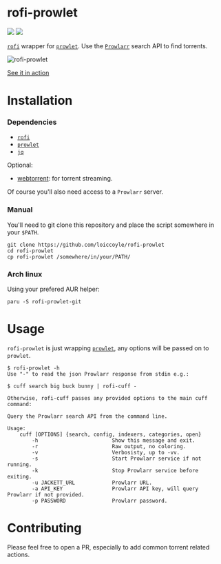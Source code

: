 # rofi-prowlet

<a href="./LICENSE.md"><img src="https://img.shields.io/badge/license-MIT-blue.svg"></a>
<a href="https://aur.archlinux.org/packages/rofi-cuff-git/"><img src="https://img.shields.io/aur/version/rofi-prowlet-git"></a>

[`rofi`](https://github.com/davatorium/rofi) wrapper for [`prowlet`](https://github.com/loiccoyle/prowlet). Use the [`Prowlarr`](https://github.com/prowlarr/prowlarr) search API to find torrents.

![rofi-prowlet](https://i.imgur.com/Fb2wh45.png)

[See it in action](https://imgur.com/7roVMqQ)

# Installation

### Dependencies

- [`rofi`](https://github.com/davatorium/rofi)
- [`prowlet`](https://github.com/loiccoyle/prowlet)
- [`jq`](https://github.com/stedolan/jq)

Optional:

- [webtorrent](https://github.com/webtorrent/webtorrent): for torrent streaming.

Of course you'll also need access to a `Prowlarr` server.

### Manual

You'll need to git clone this repository and place the script somewhere in your `$PATH`.

```
git clone https://github.com/loiccoyle/rofi-prowlet
cd rofi-prowlet
cp rofi-prowlet /somewhere/in/your/PATH/
```

### Arch linux

Using your prefered AUR helper:

```
paru -S rofi-prowlet-git
```

# Usage

`rofi-prowlet` is just wrapping [`prowlet`](https://github.com/loiccoyle/prowlet), any options will be passed on to `prowlet`.

```
$ rofi-prowlet -h
Use "-" to read the json Prowlarr response from stdin e.g.:

$ cuff search big buck bunny | rofi-cuff -

Otherwise, rofi-cuff passes any provided options to the main cuff command:

Query the Prowlarr search API from the command line.

Usage:
    cuff [OPTIONS] {search, config, indexers, categories, open}
        -h                        Show this message and exit.
        -r                        Raw output, no coloring.
        -v                        Verbosisty, up to -vv.
        -s                        Start Prowlarr service if not running.
        -k                        Stop Prowlarr service before exiting.
        -u JACKETT_URL            Prowlarr URL.
        -a API_KEY                Prowlarr API key, will query Prowlarr if not provided.
        -p PASSWORD               Prowlarr password.
```

# Contributing

Please feel free to open a PR, especially to add common torrent related actions.
